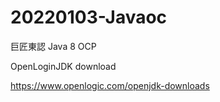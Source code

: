 # 20220103-Javaoc
巨匠東認 Java 8 OCP

OpenLoginJDK download

https://www.openlogic.com/openjdk-downloads
